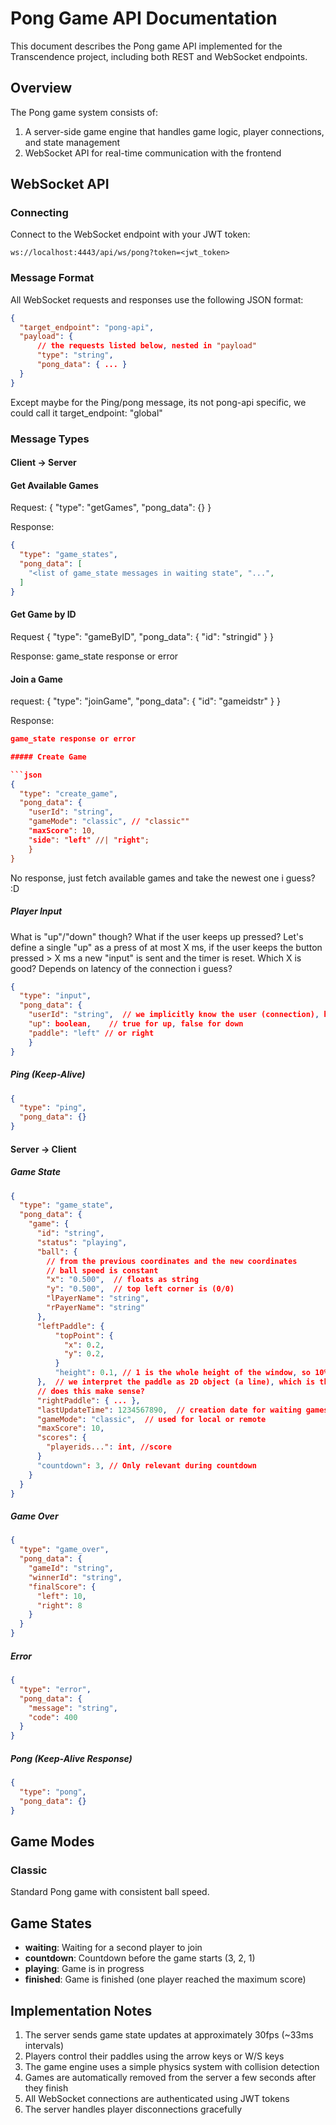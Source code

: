 # Pong Game API Documentation

This document describes the Pong game API implemented for the Transcendence project, including both REST and WebSocket endpoints.

## Overview

The Pong game system consists of:

1. A server-side game engine that handles game logic, player connections, and state management
2. WebSocket API for real-time communication with the frontend

## WebSocket API

### Connecting

Connect to the WebSocket endpoint with your JWT token:

```
ws://localhost:4443/api/ws/pong?token=<jwt_token>
```

### Message Format

All WebSocket requests and responses use the following JSON format:
```json
{
  "target_endpoint": "pong-api",
  "payload": {
      // the requests listed below, nested in "payload"
      "type": "string",
      "pong_data": { ... }
  }
}
```
Except maybe for the Ping/pong message, its not pong-api specific, we could call it target_endpoint: "global"

### Message Types

#### Client → Server

#### Get Available Games

Request:
{
  "type": "getGames",
  "pong_data": {}
}

Response:
```json
{
  "type": "game_states",
  "pong_data": [
    "<list of game_state messages in waiting state", "...",
  ]
}
```

#### Get Game by ID

Request
{
  "type": "gameByID",
  "pong_data": {
    "id": "stringid"
  }
}

Response:
game_state response or error

#### Join a Game

request:
{
  "type": "joinGame",
  "pong_data": {
    "id": "gameidstr"
  }
}

Response:
```json
game_state response or error

##### Create Game

```json
{
  "type": "create_game",
  "pong_data": {
    "userId": "string",
    "gameMode": "classic", // "classic""
    "maxScore": 10,
    "side": "left" //| "right";
    }
}
```
No response, just fetch available games and take the newest one i guess? :D

##### Player Input
What is "up"/"down" though? What if the user keeps up pressed? Let's define a single "up" as a press of at most X ms, if the user keeps the button pressed > X ms a new "input" is sent and the timer is reset.
Which X is good? Depends on latency of the connection i guess?

```json
{
  "type": "input",
  "pong_data": {
    "userId": "string",  // we implicitly know the user (connection), however the field can become usefull for multiple player on single client scenario. Game id also isn't really required as a user can only be in a single game.
    "up": boolean,    // true for up, false for down
    "paddle": "left" // or right
    }
}
```

##### Ping (Keep-Alive)

```json
{
  "type": "ping",
  "pong_data": {}
}
```

#### Server → Client

##### Game State

```json
{
  "type": "game_state",
  "pong_data": {
    "game": {
      "id": "string",
      "status": "playing",
      "ball": {
        // from the previous coordinates and the new coordinates
        // ball speed is constant
        "x": "0.500",  // floats as string
        "y": "0.500",  // top left corner is (0/0)
        "lPayerName": "string",
        "rPayerName": "string"
      },
      "leftPaddle": { 
          "topPoint": {
            "x": 0.2,
            "y": 0.2,
          }
          "height": 0.1, // 1 is the whole height of the window, so 10% of the width
      },  // we interpret the paddle as 2D object (a line), which is the line on which the ball will bounce of, how its rendered in 3d is up to the frontend?
      // does this make sense?
      "rightPaddle": { ... },
      "lastUpdateTime": 1234567890,  // creation date for waiting games
      "gameMode": "classic",  // used for local or remote
      "maxScore": 10,
      "scores": {
        "playerids...": int, //score
      }
      "countdown": 3, // Only relevant during countdown
    }
  }
}
```

##### Game Over

```json
{
  "type": "game_over",
  "pong_data": {
    "gameId": "string",
    "winnerId": "string",
    "finalScore": {
      "left": 10,
      "right": 8
    }
  }
}
```

##### Error

```json
{
  "type": "error",
  "pong_data": {
    "message": "string",
    "code": 400
  }
}
```

##### Pong (Keep-Alive Response)

```json
{
  "type": "pong",
  "pong_data": {}
}
```

## Game Modes

### Classic

Standard Pong game with consistent ball speed.

## Game States

- **waiting**: Waiting for a second player to join
- **countdown**: Countdown before the game starts (3, 2, 1)
- **playing**: Game is in progress
- **finished**: Game is finished (one player reached the maximum score)

## Implementation Notes

1. The server sends game state updates at approximately 30fps (~33ms intervals)
2. Players control their paddles using the arrow keys or W/S keys
3. The game engine uses a simple physics system with collision detection
4. Games are automatically removed from the server a few seconds after they finish
5. All WebSocket connections are authenticated using JWT tokens
6. The server handles player disconnections gracefully